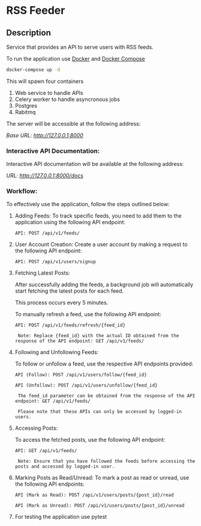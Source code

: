 # RSS Feeder

## Description

Service that provides an API to serve users with RSS feeds.

To run the application use [Docker](https://www.docker.com/) and [Docker Compose](https://docs.docker.com/compose/install/) 

   ```bash
   docker-compose up -d
   ```

This will spawn four containers
1. Web service to handle APIs
2. Celery worker to handle asyncronous jobs
3. Postgres
4. Rabitmq


The server will be accessible at the following address:

*Base URL: http://127.0.0.1:8000*

### Interactive API Documentation:

Interactive API documentation will be available at the following address:

*URL: http://127.0.0.1:8000/docs*

### Workflow:

To effectively use the application, follow the steps outlined below:

1. Adding Feeds:
    To track specific feeds, you need to add them to the application using the following API endpoint:

    ```API: POST /api/v1/feeds/```

2. User Account Creation:
    Create a user account by making a request to the following API endpoint:

    ```API: POST /api/v1/users/signup```

3. Fetching Latest Posts:
    
    After successfully adding the feeds, a background job will automatically start fetching the latest posts for each feed.

    This process occurs every 5 minutes.

    To manually refresh a feed, use the following API endpoint:

    ```API: POST /api/v1/feeds/refresh/{feed_id}```
        
        Note: Replace {feed_id} with the actual ID obtained from the response of the API endpoint: GET /api/v1/feeds/

4. Following and Unfollowing Feeds:

    To follow or unfollow a feed, use the respective API endpoints provided:

    ```API (Follow): POST /api/v1/users/follow/{feed_id}```

    ```API (Unfollow): POST /api/v1/users/unfollow/{feed_id}```

        The feed_id parameter can be obtained from the response of the API endpoint: GET /api/v1/feeds/

        Please note that these APIs can only be accessed by logged-in users.


5. Accessing Posts:
    
    To access the fetched posts, use the following API endpoint:

    ```API: GET /api/v1/feeds/```

        Note: Ensure that you have followed the feeds before accessing the posts and accessed by logged-in user.


6. Marking Posts as Read/Unread:
    To mark a post as read or unread, use the following API endpoints:

    ```API (Mark as Read): POST /api/v1/users/posts/{post_id}/read```

    ```API (Mark as Unread): POST /api/v1/users/posts/{post_id}/unread```

7. For testing the application use pytest